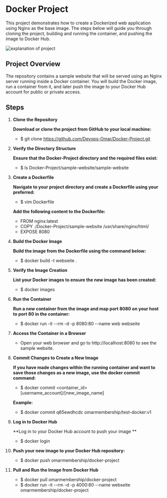 #  Docker Project

This project demonstrates how to create a Dockerized web application using Nginx as the base image. The steps below will guide you through cloning the project, building and running the container, and pushing the image to Docker Hub.

![explanation of project](https://github.com/user-attachments/assets/a4b4b8f7-b799-4412-919f-f56936a3a255)



## Project Overview

The repository contains a sample website that will be served using an Nginx server running inside a Docker container. You will build the Docker image, run a container from it, and later push the image to your Docker Hub account for public or private access.


## Steps

1. **Clone the Repository**

   **Download or clone the project from GitHub to your local machine:**
   - $ git clone https://github.com/Devops-Omar/Docker-Project.git
  
2. **Verify the Directory Structure**
    
    **Ensure that the Docker-Project directory and the required files exist:**
    - $ ls Docker-Project/sample-website/sample-website
   
3. **Create a Dockerfile**

    **Navigate to your project directory and create a Dockerfile using your preferred:**
   - $ vim Dockerfile

   **Add the following content to the Dockerfile:**
   - FROM nginx:latest
   - COPY ./Docker-Project/sample-website /usr/share/nginx/html/
   - EXPOSE 8080

4. **Build the Docker Image**

   **Build the image from the Dockerfile using the command below:**
   - $ docker build -t webseite .
  
5. **Verify the Image Creation**

   **List your Docker images to ensure the new image has been created:**
   - $ docker images
     
6. **Run the Container**
   
   **Run a new container from the image and map port 8080 on your host to port 80 in the container:**
   - $ docker run -it --rm -d -p 8080:80 --name web webseite

7. **Access the Container in a Browser**

   - Open your web browser and go to http://localhost:8080 to see the sample website.
     
8. **Commit Changes to Create a New Image**

   **If you have made changes within the running container and want to save those changes as a new image, use the docker commit command:**
   - $ docker commit <container_id> [username_account]/[new_image_name]
     
   **Example:**
   - $ docker commit q65ewdhcdc omarmembership/test-docker:v1

9. **Log in to Docker Hub**
    
   **Log in to your Docker Hub account to push your image **
   - $ docker login
     
10. **Push your new image to your Docker Hub repository:**
     - $ docker push omarmembership/docker-project
   
11. **Pull and Run the Image from Docker Hub**
    - $ docker pull omarmembership/docker-project
    - $ docker run -it --rm -d -p 4000:80 --name webseite omarmembership/docker-project

       







     

    
